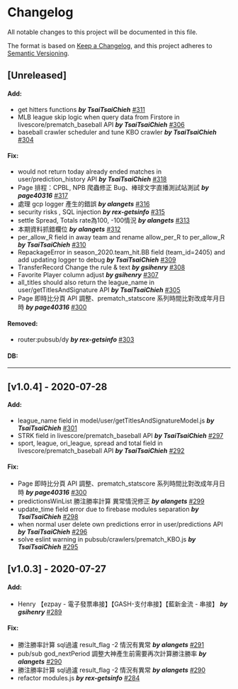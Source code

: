 # Changelog
All notable changes to this project will be documented in this file.

The format is based on [Keep a Changelog](https://keepachangelog.com/en/1.0.0/),
and this project adheres to [Semantic Versioning](https://semver.org/spec/v2.0.0.html).


## [Unreleased]
#### Add:
-  get hitters functions ***by TsaiTsaiChieh*** [#311](https://github.com/gets-info/sports-api/pull/311)
-  MLB league skip logic when query data from Firstore in livescore/prematch_baseball API ***by TsaiTsaiChieh*** [#306](https://github.com/gets-info/sports-api/pull/306)
-  baseball crawler scheduler and tune KBO crawler ***by TsaiTsaiChieh*** [#304](https://github.com/gets-info/sports-api/pull/304)
#### Fix:
-  would not return today already ended matches in user/prediction_history API ***by TsaiTsaiChieh*** [#318](https://github.com/gets-info/sports-api/pull/318)
-  Page 排程：CPBL, NPB 爬蟲修正 Bug、棒球文字直播測試站測試 ***by page40316*** [#317](https://github.com/gets-info/sports-api/pull/317)
-  處理 gcp logger 產生的錯誤 ***by alangets*** [#316](https://github.com/gets-info/sports-api/pull/316)
-  security risks , SQL injection ***by rex-getsinfo*** [#315](https://github.com/gets-info/sports-api/pull/315)
-  settle Spread, Totals rate為100, -100情況 ***by alangets*** [#313](https://github.com/gets-info/sports-api/pull/313)
- 本期資料抓錯欄位 ***by alangets*** [#312](https://github.com/gets-info/sports-api/pull/312)
-  per_allow_R field in away team and rename allow_per_R to per_allow_R ***by TsaiTsaiChieh*** [#310](https://github.com/gets-info/sports-api/pull/310)
-  RepackageError in season_2020.team_hit.BB field (team_id=2405) and add updating logger to debug ***by TsaiTsaiChieh*** [#309](https://github.com/gets-info/sports-api/pull/309)
-  TransferRecord Change the rule & text ***by gsihenry*** [#308](https://github.com/gets-info/sports-api/pull/308)
-  Favorite Player column adjust ***by gsihenry*** [#307](https://github.com/gets-info/sports-api/pull/307)
-  all_titles should also return the league_name in user/getTitlesAndSignature API ***by TsaiTsaiChieh*** [#305](https://github.com/gets-info/sports-api/pull/305)
-  Page 即時比分頁 API 調整、prematch_statscore 系列時間比對改成年月日時 ***by page40316*** [#300](https://github.com/gets-info/sports-api/pull/300)
#### Removed:
-  router:pubsub/dy ***by rex-getsinfo*** [#303](https://github.com/gets-info/sports-api/pull/303)
#### DB:
***

## [v1.0.4] - 2020-07-28
#### Add:
-  league_name field in model/user/getTitlesAndSignatureModel.js ***by TsaiTsaiChieh*** [#301](https://github.com/gets-info/sports-api/pull/301)
-  STRK field in livescore/prematch_baseball API ***by TsaiTsaiChieh*** [#297](https://github.com/gets-info/sports-api/pull/297)
-  sport, league, ori_league, spread and total field in livescore/prematch_baseball API ***by TsaiTsaiChieh*** [#292](https://github.com/gets-info/sports-api/pull/292)
#### Fix:
-  Page 即時比分頁 API 調整、prematch_statscore 系列時間比對改成年月日時 ***by page40316*** [#300](https://github.com/gets-info/sports-api/pull/300)
-  predictionsWinList 勝注勝率計算 異常情況修正 ***by alangets*** [#299](https://github.com/gets-info/sports-api/pull/299)
-  update_time field error due to firebase modules separation ***by TsaiTsaiChieh*** [#298](https://github.com/gets-info/sports-api/pull/298)
-  when normal user delete own predictions error in user/predictions API ***by TsaiTsaiChieh*** [#296](https://github.com/gets-info/sports-api/pull/296)
-  solve eslint warning in pubsub/crawlers/prematch_KBO.js ***by TsaiTsaiChieh*** [#295](https://github.com/gets-info/sports-api/pull/295)

## [v1.0.3] - 2020-07-27
#### Add:
-  Henry 【ezpay - 電子發票串接】【GASH-支付串接】【藍新金流 - 串接】 ***by gsihenry*** [#289](https://github.com/gets-info/sports-api/pull/289)
#### Fix:
- 勝注勝率計算 sql過瀘 result_flag -2 情況有異常 ***by alangets*** [#291](https://github.com/gets-info/sports-api/pull/291)
- pub/sub god_nextPeriod 調整大神產生前需要再次計算勝注勝率 ***by alangets*** [#290](https://github.com/gets-info/sports-api/pull/290)
- 勝注勝率計算 sql過瀘 result_flag -2 情況有異常  ***by alangets*** [#290](https://github.com/gets-info/sports-api/pull/291)
- refactor modules.js ***by rex-getsinfo*** [#284](https://github.com/gets-info/sports-api/pull/284)

<!--
## [Unreleased]
#### Add:
#### Fix:
#### Removed:
#### DB:
*** -->
